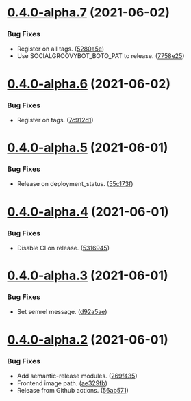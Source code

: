 # [0.4.0-alpha.7](https://github.com/SocialGouv/domifa/compare/v0.4.0-alpha.6...v0.4.0-alpha.7) (2021-06-02)


### Bug Fixes

* Register on all tags. ([5280a5e](https://github.com/SocialGouv/domifa/commit/5280a5e67bbc48f0262ef01a82d7eede48bef168))
* Use SOCIALGROOVYBOT_BOTO_PAT to release. ([7758e25](https://github.com/SocialGouv/domifa/commit/7758e2514b31e83f45925ecf32eec4f80a290614))

# [0.4.0-alpha.6](https://github.com/SocialGouv/domifa/compare/v0.4.0-alpha.5...v0.4.0-alpha.6) (2021-06-02)


### Bug Fixes

* Register on tags. ([7c912d1](https://github.com/SocialGouv/domifa/commit/7c912d10394c00129b7288b1c9c4ed3b916946c3))

# [0.4.0-alpha.5](https://github.com/SocialGouv/domifa/compare/v0.4.0-alpha.4...v0.4.0-alpha.5) (2021-06-01)


### Bug Fixes

* Release on  deployment_status. ([55c173f](https://github.com/SocialGouv/domifa/commit/55c173fb6d07269ff31f8b59ba08ea4c90566c0b))

# [0.4.0-alpha.4](https://github.com/SocialGouv/domifa/compare/v0.4.0-alpha.3...v0.4.0-alpha.4) (2021-06-01)


### Bug Fixes

* Disable CI on release. ([5316945](https://github.com/SocialGouv/domifa/commit/5316945869b447d4221914a078383fdf5b7fc031))

# [0.4.0-alpha.3](https://github.com/SocialGouv/domifa/compare/v0.4.0-alpha.2...v0.4.0-alpha.3) (2021-06-01)


### Bug Fixes

* Set semrel message. ([d92a5ae](https://github.com/SocialGouv/domifa/commit/d92a5aece104cfb3d08729a6819102fa80974c2c))

# [0.4.0-alpha.2](https://github.com/SocialGouv/domifa/compare/v0.4.0-alpha.1...v0.4.0-alpha.2) (2021-06-01)


### Bug Fixes

* Add semantic-release modules. ([269f435](https://github.com/SocialGouv/domifa/commit/269f4352f69c0a87706e163aae0560ee927efd12))
* Frontend image path. ([ae329fb](https://github.com/SocialGouv/domifa/commit/ae329fbfa03c0cf65b3413b6d023864a1ad64891))
* Release from Github actions. ([56ab571](https://github.com/SocialGouv/domifa/commit/56ab5712c1dd500972bd8581839d9497cfa004e6))
